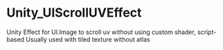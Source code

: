 # Unity_UIScrollUVEffect
Unity Effect for UI.Image to scroll uv without using custom shader, script-based
Usually used with tiled texture without atlas 
